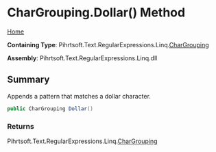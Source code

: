 # CharGrouping\.Dollar\(\) Method

[Home](../../../../../../README.md)

**Containing Type**: Pihrtsoft\.Text\.RegularExpressions\.Linq\.[CharGrouping](../README.md)

**Assembly**: Pihrtsoft\.Text\.RegularExpressions\.Linq\.dll

## Summary

Appends a pattern that matches a dollar character\.

```csharp
public CharGrouping Dollar()
```

### Returns

Pihrtsoft\.Text\.RegularExpressions\.Linq\.[CharGrouping](../README.md)

